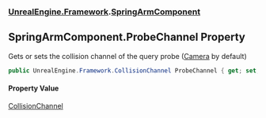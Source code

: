 ### [UnrealEngine.Framework](UnrealEngine_Framework.md 'UnrealEngine.Framework').[SpringArmComponent](SpringArmComponent.md 'UnrealEngine.Framework.SpringArmComponent')
## SpringArmComponent.ProbeChannel Property
Gets or sets the collision channel of the query probe ([Camera](CollisionChannel.md#UnrealEngine_Framework_CollisionChannel_Camera 'UnrealEngine.Framework.CollisionChannel.Camera') by default)  
```csharp
public UnrealEngine.Framework.CollisionChannel ProbeChannel { get; set; }
```
#### Property Value
[CollisionChannel](CollisionChannel.md 'UnrealEngine.Framework.CollisionChannel')
